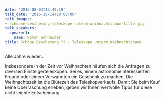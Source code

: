 ```yaml
---
date: '2016-08-03T12:49:19'
talk_date: '2016-10-14T20:00:00'
talk_images:
- schoene-bescherung-teleskope-unterm-weihnachtsbaum-title.jpg
talk_speakers:
  speaker1:
    name: Roman Schneider
title: Schöne Bescherung ?! - Teleskope unterm Weihnachtsbaum
---
```

Alle Jahre wieder...

Insbesondere in der Zeit vor Weihnachten häufen sich die Anfragen zu diversen Einsteigerteleskopen. Sei es, einem astronomieinteressierten Freund oder einem Verwandten ein Geschenk zu machen. Die Weihnachtszeit ist die Blütezeit des Teleskopverkaufs. Damit Sie beim Kauf keine Überraschung erleben, geben wir Ihnen wertvolle Tipps für diese nicht leichte Entscheidung.